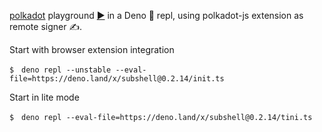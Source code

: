 [polkadot](https://deno.land/x/polkadot) playground [▶️](https://subshell.xyz)
in a Deno 🦕 repl, using polkadot-js extension as remote signer ✍️.

Start with browser extension integration

```
$　deno repl --unstable --eval-file=https://deno.land/x/subshell@0.2.14/init.ts
```

Start in lite mode

```
$　deno repl --eval-file=https://deno.land/x/subshell@0.2.14/tini.ts
```
